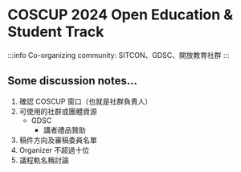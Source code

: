 # COSCUP 2024 Open Education & Student Track

:::info
Co-organizing community: SITCON、GDSC、開放教育社群
:::

## Some discussion notes...

1. 確認 COSCUP 窗口（也就是社群負責人）
2. 可使用的社群或團體資源
    - GDSC 
        - 講者禮品贊助
3. 稿件方向及審稿委員名單
4. Organizer 不超過十位
5. 議程軌名稱討論